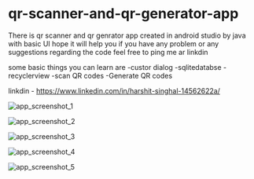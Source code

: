 # qr-scanner-and-qr-generator-app
There is qr scanner and qr genrator app created in android studio by java with basic UI hope it will help you
if you have any problem or any suggestions regarding the code feel free to ping me ar linkdin

 some basic things you can learn are
  -custor dialog 
  -sqlitedatabse 
  -recyclerview
  -scan QR codes
  -Generate QR codes

linkdin - https://www.linkedin.com/in/harshit-singhal-14562622a/

![app_screenshot_1](https://user-images.githubusercontent.com/98380911/157602155-73a155eb-32b9-4c21-9c2d-2e817654e5c4.jpg)


![app_screenshot_2](https://user-images.githubusercontent.com/98380911/157602159-6c45c8ea-3242-4438-be7d-d2a9ddfa6f8c.jpg)


![app_screenshot_3](https://user-images.githubusercontent.com/98380911/157602157-da1ee48d-374f-4318-ace8-f56c36c92e67.jpg)


![app_screenshot_4](https://user-images.githubusercontent.com/98380911/157602151-56ca0b4e-5f6c-4bfd-b0c5-37417ee1054b.jpg)


![app_screenshot_5](https://user-images.githubusercontent.com/98380911/157602142-6ef4f03f-3637-499a-a175-99850c442b78.jpg)
